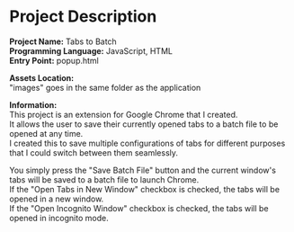 # Project Description
**Project Name:** Tabs to Batch <br />
**Programming Language:** JavaScript, HTML <br />
**Entry Point:** popup.html <br />

**Assets Location:** <br />
"images" goes in the same folder as the application <br />

**Information:** <br />
This project is an extension for Google Chrome that I created. <br />
It allows the user to save their currently opened tabs to a batch file to be opened at any time. <br />
I created this to save multiple configurations of tabs for different purposes that I could switch between them seamlessly. <br />

You simply press the "Save Batch File" button and the current window's tabs will be saved to a batch file to launch Chrome. <br />
If the "Open Tabs in New Window" checkbox is checked, the tabs will be opened in a new window. <br />
If the "Open Incognito Window" checkbox is checked, the tabs will be opened in incognito mode.
